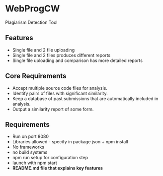 # WebProgCW

Plagiarism Detection Tool

## Features

- Single file and 2 file uploading
- Single file and 2 files produces different reports
- Single file uploading and comparison has more detailed reports

<!-- [Coursework Specification](https://docs.google.com/document/d/18H_Im8dl7ZMhPV0ggnE4mtpybX0KJTW7niPJWgM_Pag/edit#heading=h.9lsrx2stf4fq) -->

## Core Requirements

- Accept multiple source code files for analysis.
- Identify pairs of files with significant similarity.
- Keep a database of past submissions that are automatically included in analysis.
- Output a similarity report of some form.

<!-- ## Optional Features

- Drag & Drop
- Multiple files submissions

More optional features can be added if needed. -->

## Requirements

- Run on port 8080
- Libraries allowed - specify in package.json + npm install
- No frameworks
- no build systems
- npm run setup for configuration step
- launch with npm start
- **README.md file that explains key features**

<!-- ## Steps

- Basic web page set up
- Accept files through page - try set up drag and drop events here
- Able to read files and output to page to see if its working

- Backend server - most likely express.js
- Backend will do analysis on files for plagiarism -->

